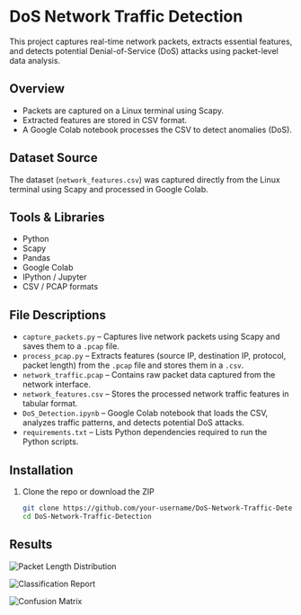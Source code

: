 # DoS Network Traffic Detection

This project captures real-time network packets, extracts essential features, and detects potential Denial-of-Service (DoS) attacks using packet-level data analysis.

##  Overview

- Packets are captured on a Linux terminal using Scapy.
- Extracted features are stored in CSV format.
- A Google Colab notebook processes the CSV to detect anomalies (DoS).

##  Dataset Source

The dataset (`network_features.csv`) was captured directly from the Linux terminal using Scapy and processed in Google Colab.

##  Tools & Libraries

- Python
- Scapy
- Pandas
- Google Colab
- IPython / Jupyter
- CSV / PCAP formats

##  File Descriptions

- `capture_packets.py` – Captures live network packets using Scapy and saves them to a `.pcap` file.  
- `process_pcap.py` – Extracts features (source IP, destination IP, protocol, packet length) from the `.pcap` file and stores them in a `.csv`.  
- `network_traffic.pcap` – Contains raw packet data captured from the network interface.  
- `network_features.csv` – Stores the processed network traffic features in tabular format.  
- `DoS_Detection.ipynb` – Google Colab notebook that loads the CSV, analyzes traffic patterns, and detects potential DoS attacks.  
- `requirements.txt` – Lists Python dependencies required to run the Python scripts.  

##  Installation

1. Clone the repo or download the ZIP
   ```bash
   git clone https://github.com/your-username/DoS-Network-Traffic-Detection.git
   cd DoS-Network-Traffic-Detection

##  Results


![Packet Length Distribution](https://github.com/user-attachments/assets/9ce1dc72-0d7e-4da2-9168-072256de6747)


![Classification Report](https://github.com/user-attachments/assets/b45cfdbd-c15f-4afc-8093-21f9caac20bf)


![Confusion Matrix](https://github.com/user-attachments/assets/10cc9f46-62b9-44df-8da6-0b17d23677ba)
